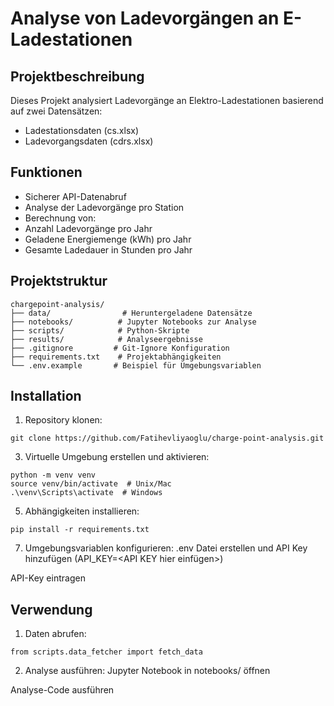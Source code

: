 # Analyse von Ladevorgängen an E-Ladestationen

## Projektbeschreibung
Dieses Projekt analysiert Ladevorgänge an Elektro-Ladestationen basierend auf zwei Datensätzen:
- Ladestationsdaten (cs.xlsx)
- Ladevorgangsdaten (cdrs.xlsx)

## Funktionen
- Sicherer API-Datenabruf
- Analyse der Ladevorgänge pro Station
- Berechnung von:
 - Anzahl Ladevorgänge pro Jahr
 - Geladene Energiemenge (kWh) pro Jahr
 - Gesamte Ladedauer in Stunden pro Jahr

## Projektstruktur
```
chargepoint-analysis/
├── data/                # Heruntergeladene Datensätze
├── notebooks/          # Jupyter Notebooks zur Analyse
├── scripts/            # Python-Skripte
├── results/            # Analyseergebnisse
├── .gitignore         # Git-Ignore Konfiguration
├── requirements.txt    # Projektabhängigkeiten
└── .env.example       # Beispiel für Umgebungsvariablen
```

## Installation
1. Repository klonen:
```
git clone https://github.com/Fatihevliyaoglu/charge-point-analysis.git
```

3. Virtuelle Umgebung erstellen und aktivieren:
```
python -m venv venv
source venv/bin/activate  # Unix/Mac
.\venv\Scripts\activate  # Windows
```

5. Abhängigkeiten installieren:
```
pip install -r requirements.txt
```

7. Umgebungsvariablen konfigurieren:
.env Datei erstellen und API Key hinzufügen (API_KEY=<API KEY hier einfügen>)

API-Key eintragen

## Verwendung

1. Daten abrufen:
```
from scripts.data_fetcher import fetch_data
```
2. Analyse ausführen:
Jupyter Notebook in notebooks/ öffnen

Analyse-Code ausführen

